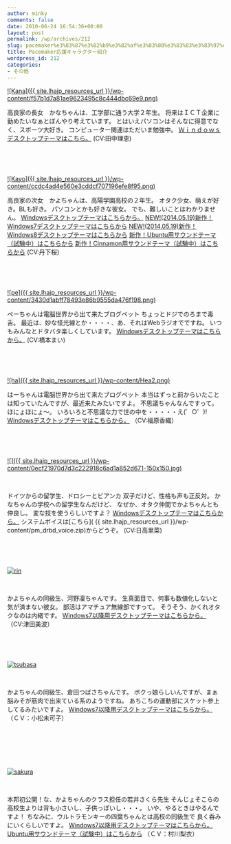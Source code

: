 ```yaml
---
author: minky
comments: false
date: 2010-06-24 16:54:36+00:00
layout: post
permalink: /wp/archives/212
slug: pacemaker%e3%83%87%e3%82%b9%e3%82%af%e3%83%88%e3%83%83%e3%83%97%e3%83%86%e3%83%bc%e3%83%9e
title: Pacemaker応援キャラクター紹介
wordpress_id: 212
categories:
- その他
---
```





[![Kana]({{ site.lhajp_resources_url }}/wp-content/f57b1d7a81ae9623495c8c444dbc69e9.png)](/assets/images/wp-content/serviceservice02.wav)


高良家の長女　かなちゃんは、工学部に通う大学２年生。
将来はＩＣＴ企業に勤めたいなぁとぼんやり考えています。
とはいえパソコンはそんなに得意でなく、スポーツ大好き。
コンピューター関連はただいま勉強中。
[Ｗｉｎｄｏｗｓデスクトップテーマはこちら。](http://www.oss-ch.jp/data/pm_kana.zip)
(CV:田中理恵)



 

 





[![Kayo]({{ site.lhajp_resources_url }}/wp-content/ccdc4ad4e560e3cddcf707196efe8f95.png)](/assets/images/wp-content/pochi3.wav)


高良家の次女　かよちゃんは、高陽学園高校の２年生。
オタク少女、萌えが好き。BLも好き。
パソコンとかも好きな彼女。 でも、難しいことはわかりません。
[Windowsデスクトップテーマはこちらから。](http://www.oss-ch.jp/data/pm_kayo.zip)
[ NEW!(2014.05.19)新作！Windows7デスクトップテーマはこちらから](http://www.oss-ch.jp/data/pm_kayo7.zip)
[ NEW!(2014.05.19)新作！Windows8デスクトップテーマはこちらから](http://www.oss-ch.jp/data/pm_kayo8.zip)
[新作！Ubuntu用サウンドテーマ（試験中）はこちらから](http://www.oss-ch.jp/data/kayo-thema.tar.gz)
[新作！Cinnamon用サウンドテーマ（試験中）はこちらから](http://www.oss-ch.jp/data/kayo-cinnamon.tar.gz)
(CV:丹下桜)



 

 





[![pe]({{ site.lhajp_resources_url }}/wp-content/3430d1abff78493e86b9555da476f198.png)](/assets/images/wp-content/3f92ba6d01ab8270a1b991f1ddef8cc0.wav)


ぺーちゃんは電脳世界から出て来たブログペット
ちょっとドジでのろまで毒舌。
最近は、妙な怪光線とか・・・・、あ、それはWebラジオでですね。
いつもみんなとドタバタ楽しくしています。
[Windowsデスクトップテーマはこちらから。](http://www.oss-ch.jp/data/pm_pee.zip)
(CV:橋本まい)



 

 





[![ha]({{ site.lhajp_resources_url }}/wp-content/Hea2.png)](/assets/images/wp-content/barusamiko.mp3)


はーちゃんは電脳世界から出て来たブログペット
本当はずっと前からいたことは知っていたんですが、最近来たみたいですよ。
不思議ちゃんなんですって。　ほにょほにょ〜。
いろいろと不思議な力で世の中を・・・・・え(゜○゜)!
[Windowsデスクトップテーマはこちらから。](http://www.oss-ch.jp/data/pm_ha.zip)
（CV:福原香織）



 

 





[![]({{ site.lhajp_resources_url }}/wp-content/0ecf21970d7d3c222918c6ad1a852d671-150x150.jpg)](/assets/images/wp-content/IYH_rina.mp3)


 

ドイツからの留学生、ドロシーとビアンカ
双子だけど、性格も声も正反対。
かなちゃんの学校への留学生なんだけど、
なぜか、オタク仲間でかよちゃんとも仲良し。
変な技を使うらしいですよ？
[Windowsデスクトップテーマはこちらから。](http://www.oss-ch.jp/data/pm_drbd.zip)
システムボイスは[こちら]( {{ site.lhajp_resources_url }}/wp-content/pm_drbd_voice.zip)からどうぞ。
(CV:日高里菜)



 

 





[![rin](/assets/images/wp-content/rin-150x150.jpg)](http://www.oss-ch.jp/data/kounorin.mp3)



 

かよちゃんの同級生、河野凜ちゃんです。
生真面目で、何事も数値化しないと気が済まない彼女。
部活はアマチュア無線部ですって。
そうそう、かくれオタクなのは内緒です。
[Windows7以降用デスクトップテーマはこちらから。](http://www.oss-ch.jp/data/pm_rin.zip)
（CV:津田美波）



 

 





[![tsubasa](/assets/images/wp-content/tsubasa-150x150.jpg)](http://www.oss-ch.jp/data/kurata_yoshi.mp3)


 

かよちゃんの同級生、倉田つばさちゃんです。
ボクっ娘らしいんですが、まぁ脳みそが筋肉で出来ている系のようですね。
あちこちの運動部にスケット参上してるみたいですよ。
[Windows7以降用デスクトップテーマはこちらから。](http://www.oss-ch.jp/data/pm-tsubasa.zip)
（ＣＶ：小松未可子）



 

 

 





[![sakura](/assets/images/wp-content/sakura-150x150.jpg)](http://www.oss-ch.jp/data/aisu-kyunn.mp3)

 

本邦初公開！な、かよちゃんのクラス担任の若井さくら先生
そんじょそこらの高校生よりは背も小さいし、子供っぽいし・・・。
いや、やるときはやるんですよ！
ちなみに、ウルトラモンキーの四葉ちゃんとは高校の同級生で
良く呑みにいくらしいですよ。
[Windows7以降用デスクトップテーマはこちらから。](http://www.oss-ch.jp/data/pm-sakura.zip)
[Ubuntu用サウンドテーマ（試験中）はこちらから](http://www.oss-ch.jp/data/sakura-thema.tar.gz)
（ＣＶ：村川梨衣）



 
